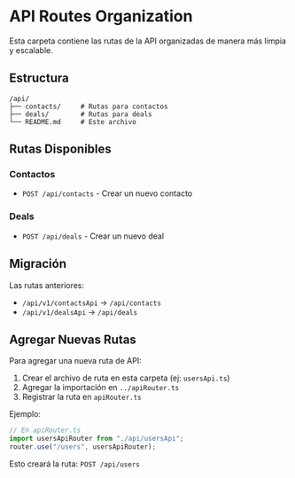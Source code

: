 # API Routes Organization

Esta carpeta contiene las rutas de la API organizadas de manera más limpia y escalable.

## Estructura

```
/api/
├── contacts/     # Rutas para contactos
├── deals/        # Rutas para deals
└── README.md     # Este archivo
```

## Rutas Disponibles

### Contactos

- `POST /api/contacts` - Crear un nuevo contacto

### Deals

- `POST /api/deals` - Crear un nuevo deal

## Migración

Las rutas anteriores:

- `/api/v1/contactsApi` → `/api/contacts`
- `/api/v1/dealsApi` → `/api/deals`

## Agregar Nuevas Rutas

Para agregar una nueva ruta de API:

1. Crear el archivo de ruta en esta carpeta (ej: `usersApi.ts`)
2. Agregar la importación en `../apiRouter.ts`
3. Registrar la ruta en `apiRouter.ts`

Ejemplo:

```typescript
// En apiRouter.ts
import usersApiRouter from "./api/usersApi";
router.use("/users", usersApiRouter);
```

Esto creará la ruta: `POST /api/users`
